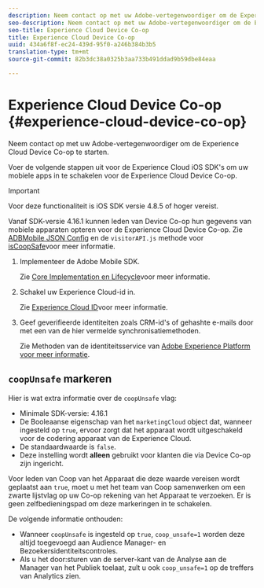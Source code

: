 ```yaml
---
description: Neem contact op met uw Adobe-vertegenwoordiger om de Experience Cloud Device Co-op te starten.
seo-description: Neem contact op met uw Adobe-vertegenwoordiger om de Experience Cloud Device Co-op te starten.
seo-title: Experience Cloud Device Co-op
title: Experience Cloud Device Co-op
uuid: 434a6f8f-ec24-439d-95f0-a246b384b3b5
translation-type: tm+mt
source-git-commit: 82b3dc38a0325b3aa733b491ddad9b59dbe84eaa

---
```



# Experience Cloud Device Co-op {#experience-cloud-device-co-op}

Neem contact op met uw Adobe-vertegenwoordiger om de Experience Cloud Device Co-op te starten.

Voer de volgende stappen uit voor de Experience Cloud iOS SDK&#39;s om uw mobiele apps in te schakelen voor de Experience Cloud Device Co-op.

>[!IMPORTANT]
>
>Voor deze functionaliteit is iOS SDK versie 4.8.5 of hoger vereist.

Vanaf SDK-versie 4.16.1 kunnen leden van Device Co-op hun gegevens van mobiele apparaten opteren voor de Experience Cloud Device Co-op. Zie [ADBMobile JSON Config](/help/ios/configuration/json-config/json-config.md) en de `visitorAPI.js` methode voor [isCoopSafe](https://docs.adobe.com/content/help/en/id-service/using/id-service-api/configurations/coopsafe.html)voor meer informatie.

1. Implementeer de Adobe Mobile SDK.

   Zie [Core Implementation en Lifecycle](/help/ios/getting-started/dev-qs.md)voor meer informatie.
1. Schakel uw Experience Cloud-id in.

   Zie [Experience Cloud ID](/help/ios/marketing-cloud/mcvid.md)voor meer informatie.
1. Geef geverifieerde identiteiten zoals CRM-id&#39;s of gehashte e-mails door met een van de hier vermelde synchronisatiemethoden.

   Zie Methoden van de identiteitsservice van [Adobe Experience Platform voor meer informatie](/help/ios/marketing-cloud/mc-methods.md).

## `coopUnsafe` markeren

Hier is wat extra informatie over de `coopUnsafe` vlag:

* Minimale SDK-versie: 4.16.1
* De Booleaanse eigenschap van het `marketingCloud` object dat, wanneer ingesteld op `true`, ervoor zorgt dat het apparaat wordt uitgeschakeld voor de codering apparaat van de Experience Cloud.
* De standaardwaarde is `false`.
* Deze instelling wordt **alleen** gebruikt voor klanten die via Device Co-op zijn ingericht.

Voor leden van Coop van het Apparaat die deze waarde vereisen wordt geplaatst aan `true`, moet u met het team van Coop samenwerken om een zwarte lijstvlag op uw Co-op rekening van het Apparaat te verzoeken. Er is geen zelfbedieningspad om deze markeringen in te schakelen.

De volgende informatie onthouden:

* Wanneer `coopUnsafe` is ingesteld op `true`, `coop_unsafe=1` worden deze altijd toegevoegd aan Audience Manager- en Bezoekersidentiteitscontroles.
* Als u het door:sturen van de server-kant van de Analyse aan de Manager van het Publiek toelaat, zult u ook `coop_unsafe=1` op de treffers van Analytics zien.


